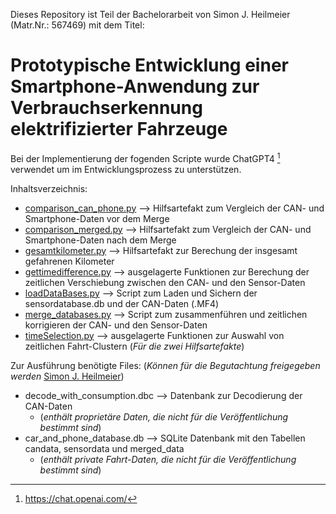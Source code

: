 Dieses Repository ist Teil der Bachelorarbeit von Simon J. Heilmeier (Matr.Nr.: 567469) mit dem Titel:

# Prototypische Entwicklung einer Smartphone-Anwendung zur Verbrauchserkennung elektrifizierter Fahrzeuge

Bei der Implementierung der fogenden Scripte wurde ChatGPT4 [^1] verwendet um im Entwicklungsprozess zu unterstützen.

Inhaltsverzeichnis:

- [comparison_can_phone.py](https://github.com/567469/displaySensorData/blob/master/comparison_can_phone.py)  --> Hilfsartefakt zum Vergleich der CAN- und Smartphone-Daten vor dem Merge  
- [comparison_merged.py](https://github.com/567469/displaySensorData/blob/master/comparison_merged.py)     --> Hilfsartefakt zum Vergleich der CAN- und Smartphone-Daten nach dem Merge
- [gesamtkilometer.py](https://github.com/567469/displaySensorData/blob/master/gesamtkilometer.py)       --> Hilfsartefakt zur Berechung der insgesamt gefahrenen Kilometer
- [gettimedifference.py](https://github.com/567469/displaySensorData/blob/master/gettimedifference.py)     --> ausgelagerte Funktionen zur Berechung der zeitlichen Verschiebung zwischen den CAN- und den Sensor-Daten
- [loadDataBases.py](https://github.com/567469/displaySensorData/blob/master/loadDataBases.py)         --> Script zum Laden und Sichern der sensordatabase.db und der CAN-Daten (.MF4)
- [merge_databases.py](https://github.com/567469/displaySensorData/blob/master/merge_databases.py)       --> Script zum zusammenführen und zeitlichen korrigieren der CAN- und den Sensor-Daten
- [timeSelection.py](https://github.com/567469/displaySensorData/blob/master/timeSelection.py)         --> ausgelagerte Funktionen zur Auswahl von zeitlichen Fahrt-Clustern (*Für die zwei Hilfsartefakte*)

Zur Ausführung benötigte Files: (*Können für die Begutachtung freigegeben werden* [Simon J. Heilmeier](mailto:567469@fom-net.de?subject=[GitHub]%20Daten-Freigabe))

- decode_with_consumption.dbc --> Datenbank zur Decodierung der CAN-Daten
  - (*enthält proprietäre Daten, die nicht für die Veröffentlichung bestimmt sind*)
- car_and_phone_database.db   --> SQLite Datenbank mit den Tabellen candata, sensordata und merged_data
  - (*enthält private Fahrt-Daten, die nicht für die Veröffentlichung bestimmt sind*)


[^1]: https://chat.openai.com/
